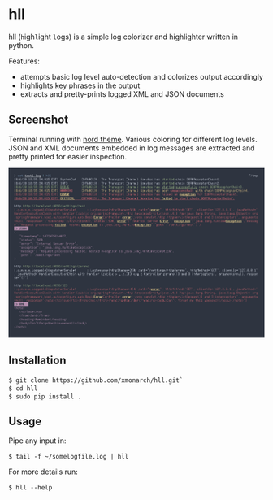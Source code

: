 # hll

hll (`h`igh`l`ight `l`ogs) is a simple log colorizer and highlighter written in python.

Features:
- attempts basic log level auto-detection and colorizes output accordingly
- highlights key phrases in the output
- extracts and pretty-prints logged XML and JSON documents

## Screenshot

Terminal running with [nord theme](https://www.nordtheme.com/). Various coloring 
for different log levels. JSON and XML documents embedded in log messages are
extracted and pretty printed for easier inspection.

![Sample](/screenshots/sample.png)

## Installation

```shell
$ git clone https://github.com/xmonarch/hll.git`
$ cd hll
$ sudo pip install .
```

## Usage

Pipe any input in:

```shell
$ tail -f ~/somelogfile.log | hll
```

For more details run:

```shell
$ hll --help
```
